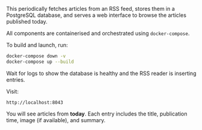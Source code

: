This periodically fetches articles from an RSS feed, stores them in a PostgreSQL database, and serves a web interface to browse the articles published today.

All components are containerised and orchestrated using `docker-compose`.

To build and launch, run:

```bash
docker-compose down -v       
docker-compose up --build    
```

Wait for logs to show the database is healthy and the RSS reader is inserting entries.

Visit:

```
http://localhost:8043
```

You will see articles from **today**. Each entry includes the title, publication time, image (if available), and summary.
